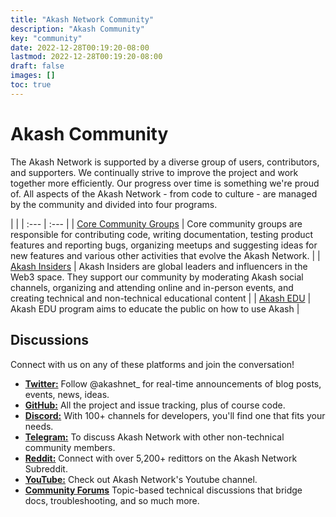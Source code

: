 ```yaml
---
title: "Akash Network Community"
description: "Akash Community"
key: "community"
date: 2022-12-28T00:19:20-08:00
lastmod: 2022-12-28T00:19:20-08:00
draft: false
images: []
toc: true
---
```


# Akash Community



The Akash Network is supported by a diverse group of users, contributors, and supporters. We continually strive to improve the project and work together more efficiently. Our progress over time is something we're proud of. All aspects of the Akash Network - from code to culture - are managed by the community and divided into four programs.

| |
| :--- | :--- |
| [Core Community Groups](core-groups) | Core community groups are responsible for contributing code, writing documentation, testing product features and reporting bugs, organizing meetups and suggesting ideas for new features and various other activities that evolve the Akash Network. |
| [Akash Insiders](insiders) | Akash Insiders are global leaders and influencers in the Web3 space. They support our community by moderating Akash social channels, organizing and attending online and in-person events, and creating technical and non-technical educational content |
| [Akash EDU](edu) |  Akash EDU program aims to educate the public on how to use Akash |


## Discussions

Connect with us on any of these platforms and join the conversation!

* **[Twitter:](https://twitter.com/akashnet_)** Follow @akashnet_ for real-time announcements of blog posts, events, news, ideas.
* **[GitHub:](https://github.com/akash-network)** All the project and issue tracking, plus of course code.
* **[Discord:](https://discord.akash.network)** With 100+ channels for developers, you'll find one that fits your needs.
* **[Telegram:](https://t.me/AkashNW)** To discuss Akash Network with other non-technical community members.
* **[Reddit:](https://www.reddit.com/r/akashnetwork/)** Connect with over 5,200+ redittors on the Akash Network Subreddit.
* **[YouTube:](https://www.youtube.com/@AkashNetwork)** Check out Akash Network's Youtube channel.
* **[Community Forums](https://forum.akash.network)** Topic-based technical discussions that bridge docs, troubleshooting, and so much more.
